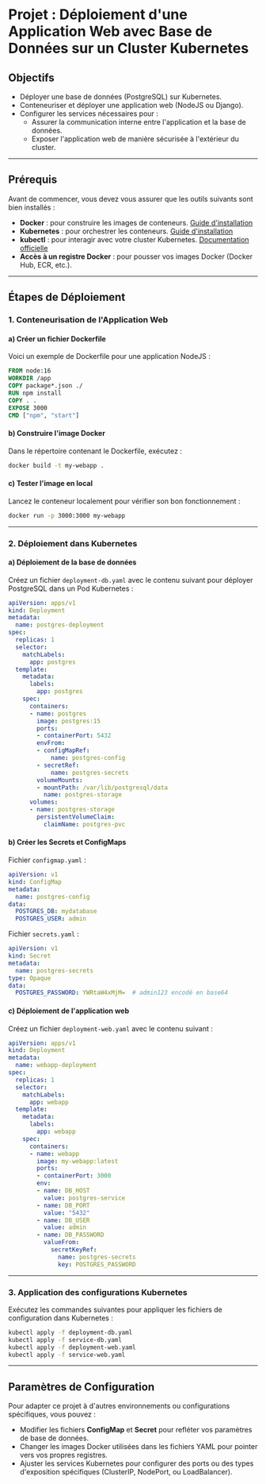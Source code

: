 
# Projet : Déploiement d'une Application Web avec Base de Données sur un Cluster Kubernetes

## Objectifs

- Déployer une base de données (PostgreSQL) sur Kubernetes.
- Conteneuriser et déployer une application web (NodeJS ou Django).
- Configurer les services nécessaires pour :
  - Assurer la communication interne entre l'application et la base de données.
  - Exposer l'application web de manière sécurisée à l'extérieur du cluster.

---

## Prérequis

Avant de commencer, vous devez vous assurer que les outils suivants sont bien installés :

- **Docker** : pour construire les images de conteneurs. [Guide d'installation](https://docs.docker.com/get-docker/)
- **Kubernetes** : pour orchestrer les conteneurs. [Guide d'installation](https://kubernetes.io/docs/setup/)
- **kubectl** : pour interagir avec votre cluster Kubernetes. [Documentation officielle](https://kubernetes.io/docs/tasks/tools/install-kubectl/)
- **Accès à un registre Docker** : pour pousser vos images Docker (Docker Hub, ECR, etc.).

---

## Étapes de Déploiement

### 1. Conteneurisation de l'Application Web

#### a) Créer un fichier Dockerfile
Voici un exemple de Dockerfile pour une application NodeJS :

```dockerfile
FROM node:16
WORKDIR /app
COPY package*.json ./
RUN npm install
COPY . .
EXPOSE 3000
CMD ["npm", "start"]
```

#### b) Construire l'image Docker
Dans le répertoire contenant le Dockerfile, exécutez :

```bash
docker build -t my-webapp .
```

#### c) Tester l'image en local
Lancez le conteneur localement pour vérifier son bon fonctionnement :

```bash
docker run -p 3000:3000 my-webapp
```

---

### 2. Déploiement dans Kubernetes

#### a) Déploiement de la base de données
Créez un fichier `deployment-db.yaml` avec le contenu suivant pour déployer PostgreSQL dans un Pod Kubernetes :

```yaml
apiVersion: apps/v1
kind: Deployment
metadata:
  name: postgres-deployment
spec:
  replicas: 1
  selector:
    matchLabels:
      app: postgres
  template:
    metadata:
      labels:
        app: postgres
    spec:
      containers:
      - name: postgres
        image: postgres:15
        ports:
        - containerPort: 5432
        envFrom:
        - configMapRef:
            name: postgres-config
        - secretRef:
            name: postgres-secrets
        volumeMounts:
        - mountPath: /var/lib/postgresql/data
          name: postgres-storage
      volumes:
      - name: postgres-storage
        persistentVolumeClaim:
          claimName: postgres-pvc
```

#### b) Créer les Secrets et ConfigMaps
Fichier `configmap.yaml` :

```yaml
apiVersion: v1
kind: ConfigMap
metadata:
  name: postgres-config
data:
  POSTGRES_DB: mydatabase
  POSTGRES_USER: admin
```

Fichier `secrets.yaml` :

```yaml
apiVersion: v1
kind: Secret
metadata:
  name: postgres-secrets
type: Opaque
data:
  POSTGRES_PASSWORD: YWRtaW4xMjM=  # admin123 encodé en base64
```

#### c) Déploiement de l'application web
Créez un fichier `deployment-web.yaml` avec le contenu suivant :

```yaml
apiVersion: apps/v1
kind: Deployment
metadata:
  name: webapp-deployment
spec:
  replicas: 1
  selector:
    matchLabels:
      app: webapp
  template:
    metadata:
      labels:
        app: webapp
    spec:
      containers:
      - name: webapp
        image: my-webapp:latest
        ports:
        - containerPort: 3000
        env:
        - name: DB_HOST
          value: postgres-service
        - name: DB_PORT
          value: "5432"
        - name: DB_USER
          value: admin
        - name: DB_PASSWORD
          valueFrom:
            secretKeyRef:
              name: postgres-secrets
              key: POSTGRES_PASSWORD
```

---

### 3. Application des configurations Kubernetes
Exécutez les commandes suivantes pour appliquer les fichiers de configuration dans Kubernetes :

```bash
kubectl apply -f deployment-db.yaml
kubectl apply -f service-db.yaml
kubectl apply -f deployment-web.yaml
kubectl apply -f service-web.yaml
```

---

## Paramètres de Configuration

Pour adapter ce projet à d'autres environnements ou configurations spécifiques, vous pouvez :

- Modifier les fichiers **ConfigMap** et **Secret** pour refléter vos paramètres de base de données.
- Changer les images Docker utilisées dans les fichiers YAML pour pointer vers vos propres registres.
- Ajuster les services Kubernetes pour configurer des ports ou des types d'exposition spécifiques (ClusterIP, NodePort, ou LoadBalancer).
```
